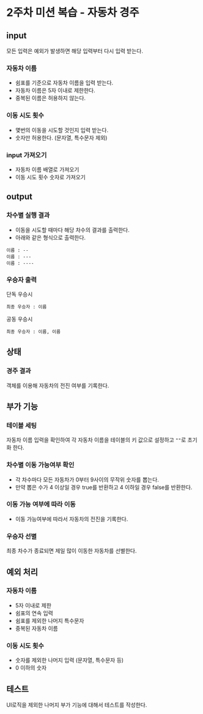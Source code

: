# 2주차 미션 복습 - 자동차 경주

## input

모든 입력은 예외가 발생하면 해당 입력부터 다시 입력 받는다.

### 자동차 이름

- 쉼표를 기준으로 자동차 이름을 입력 받는다.
- 자동차 이름은 5자 이내로 제한한다.
- 중복된 이름은 허용하지 않는다.

### 이동 시도 횟수

- 몇번의 이동을 시도할 것인지 입력 받는다.
- 숫자만 허용한다. (문자열, 특수문자 제외)

### input 가져오기

- 자동차 이름 배열로 가져오기
- 이동 시도 횟수 숫자로 가져오기

## output

### 차수별 실행 결과

- 이동을 시도할 때마다 해당 차수의 결과를 출력한다.
- 아래와 같은 형식으로 출력한다.

```
이름 : --
이름 : ---
이름 : ----
```

### 우승자 출력

단독 우승시

```
최종 우승자 : 이름
```

공동 우승시

```
최종 우승자 : 이름, 이름
```

## 상태

### 경주 결과

객체를 이용해 자동차의 전진 여부를 기록한다.

## 부가 기능

### 테이블 세팅

자동차 이름 입력을 확인하여 각 자동차 이름을 테이블의 키 값으로 설정하고 `""`로 초기화 한다.

### 차수별 이동 가능여부 확인

- 각 차수마다 모든 자동차가 0부터 9사이의 무작위 숫자를 뽑는다.
- 만약 뽑은 수가 4 이상일 경우 true를 반환하고 4 이하일 경우 false를 반환한다.

### 이동 가능 여부에 따라 이동

- 이동 가능여부에 따라서 자동차의 전진을 기록한다.

### 우승자 선별

최종 차수가 종료되면 제일 많이 이동한 자동차를 선별한다.

## 예외 처리

### 자동차 이름

- 5자 이내로 제한
- 쉼표의 연속 입력
- 쉼표를 제외한 나머지 특수문자
- 중복된 자동차 이름

### 이동 시도 횟수

- 숫자를 제외한 나머지 입력 (문자열, 특수문자 등)
- 0 이하의 숫자

## 테스트

UI로직을 제외한 나머지 부가 기능에 대해서 테스트를 작성한다.
